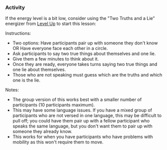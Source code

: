 ### Activity

If the energy level is a bit low, consider using the "Two Truths and a Lie" energizer from [Level Up](https://www.level-up.cc/leading-trainings/icebreakers-energizers#Icebreakers) to start this lesson:

Instructions:
* Two options: Have participants pair up with someone they don't know OR Have everyone face each other in a circle.
* Ask participants to say two true things about themselves and one lie.
* Give them a few minutes to think about it.
* Once they are ready, everyone takes turns saying two true things and one lie about themselves.
* Those who are not speaking must guess which are the truths and which one is the lie.

Notes:
* The group version of this works best with a smaller number of participants (10 participants maximum).
* This may have some language issues. If you have a mixed group of participants who are not versed in one language, this may be difficult to pull off; you could have them pair up with a fellow participant who speaks the same language, but you don't want them to pair up with someone they already know.
* This works for when you have participants who have problems with mobility as this won't require them to move.